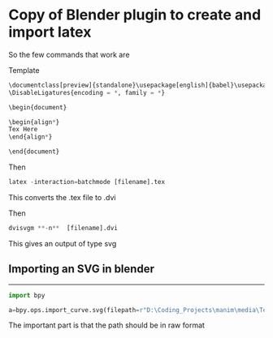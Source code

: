 # Copy of Blender plugin to create and import latex

So the few commands that work are

Template 

```python
\documentclass[preview]{standalone}\usepackage[english]{babel}\usepackage{amsmath}\usepackage{amssymb}\usepackage{dsfont}\usepackage{setspace}\usepackage{tipa}\usepackage{relsize}\usepackage{textcomp}\usepackage{mathrsfs}\usepackage{calligra}\usepackage{wasysym}\usepackage{ragged2e}\usepackage{physics}\usepackage{xcolor}\usepackage{microtype}\usepackage[utf8]{inputenc}\usepackage[T1]{fontenc}\linespread{1}
\DisableLigatures{encoding = *, family = *}

\begin{document}

\begin{align*}
Tex Here
\end{align*}

\end{document}
```

Then 

```python
latex -interaction=batchmode [filename].tex
```

This converts the .tex file to .dvi 

Then 

```python
dvisvgm **-n**  [filename].dvi 
```

This gives an output of type svg 

## Importing an SVG in blender

---

```python
import bpy 

a=bpy.ops.import_curve.svg(filepath=r"D:\Coding_Projects\manim\media\Tex\abc.svg",filter_glob=".svg")
```

The important part is that the path should be in raw format